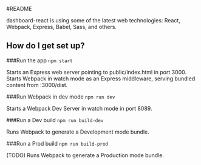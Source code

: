 #README

dashboard-react is using some of the latest web technologies: React, Webpack, Express, Babel, Sass, and others.

## How do I get set up? ##

###Run the app
`npm start`

Starts an Express web server pointing to public/index.html in port 3000. Starts Webpack in watch mode as an Express middleware, serving bundled content from <host>:3000/dist.

###Run Webpack in dev mode
`npm run dev`

Starts a Webpack Dev Server in watch mode in port 8089.

###Run a Dev build
`npm run build-dev`

Runs Webpack to generate a Development mode bundle.

###Run a Prod build
`npm run build-prod`

(TODO) Runs Webpack to generate a Production mode bundle.